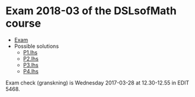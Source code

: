 # Exam 2018-03 of the DSLsofMath course

* [Exam](Exam-2018-03.pdf)
* Possible solutions
    * [P1.lhs](P1.lhs)
    * [P2.lhs](P2.lhs)
    * [P3.lhs](P3.lhs)
    * [P4.lhs](P4.lhs)

Exam check (granskning) is Wednesday 2017-03-28 at 12.30-12.55 in EDIT 5468.

